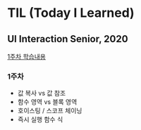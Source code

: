 # TIL (Today I Learned)

## UI Interaction Senior, 2020

<p><a href="./WEEK01.md">1주차 학습내용</a></p>

### 1주차

- 값 복사 vs 값 참조
- 함수 영역 vs 블록 영역
- 호이스팅 / 스코프 체이닝
- 즉시 실행 함수 식
